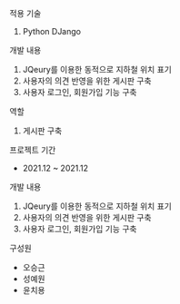 적용 기술
1. Python DJango

개발 내용
1. JQeury를 이용한 동적으로 지하철 위치 표기
2. 사용자의 의견 반영을 위한 게시판 구축
3. 사용자 로그인, 회원가입 기능 구축

역할
1. 게시판 구축

프로젝트 기간
* 2021.12 ~ 2021.12

개발 내용
1. JQeury를 이용한 동적으로 지하철 위치 표기
2. 사용자의 의견 반영을 위한 게시판 구축
3. 사용자 로그인, 회원가입 기능 구축

구성원
* 오승근
* 성예원
* 윤치용
